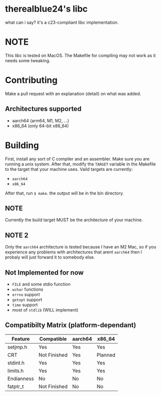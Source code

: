 # therealblue24's libc
what can i say? it's a c23-compliant libc implementation.

# NOTE
This libc is tested on MacOS. The Makefile for compiling may not work as it needs some tweaking.

# Contributing
Make a pull request with an explanation (detail) on what was added.

## Architectures supported
* aarch64 (arm64, M1, M2, ...)
* x86_64 (only 64-bit x86_64)
>

# Building
First, install any sort of C compiler and an assembler. Make sure you are running a unix system. After that, modify the `TARGET` variable in the Makefile to the target that your machine uses. Vaild targets are currently:
* `aarch64`
* `x86_64`
>
After that, run `$ make`. the output will be in the bin directory.
## NOTE
Currently the build target MUST be the architecture of your machine.
## NOTE 2
Only the `aarch64` architecture is tested because I have an M2 Mac, so if you experience any problems with architectures that arent `aarch64` then I probaly will just forward it to somebody else.

## Not Implemented for now
* `FILE` and some stdio function
* `wchar` functions
* `errno` support
* `getopt` support
* `time` support
* most of `stdlib` (WILL implement)

## Compatibilty Matrix (platform-dependant)
| Feature    | Compatible   | aarch64 | x86_64  |
| ---------- | ------------ | ------- | ------- |
| setjmp.h   | Yes          | Yes     | Yes     |
| CRT        | Not Finished | Yes     | Planned |
| stdint.h   | Yes          | Yes     | Yes     |
| limits.h   | Yes          | Yes     | Yes     |
| Endianness | No           | No      | No      |
| fatptr_t   | Not Finished | No      | No      |
